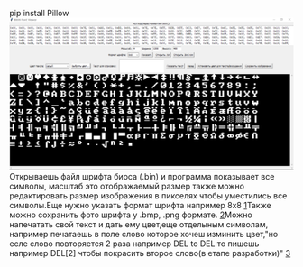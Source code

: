 pip install Pillow
![Открываешь файл шрифта биоса (.bin) и программа показывает все символы, масштаб это отображаемый размер также можно редактировать размер изображения в пикселях чтобы уместились все символы.](https://github.com/TourMan0/BIOS-font-Viewer/blob/main/Screenshot_4.png) Открываешь файл шрифта биоса (.bin) и программа показывает все символы, масштаб это отображаемый размер также можно редактировать размер изображения в пикселях чтобы уместились все символы.Еще нужно указать формат шрифта например 8x8
[1](https://github.com/TourMan0/BIOS-font-Viewer/blob/main/1.png)Также можно сохранить фото шрифта у .bmp, .png формате.
[2](https://github.com/TourMan0/BIOS-font-Viewer/blob/main/Screenshot_1.png)Можно напечатать свой текст и дать ему цвет,еще отделыным символам, например печатаешь в поле слово которое хочеш изминить цвет,"но есле слово повторяется 2 раза например DEL to DEL то пишешь например DEL[2] чтобы покрасить второе слово(в етапе разработки)"
[3](https://github.com/TourMan0/BIOS-font-Viewer/blob/main/2.png)

